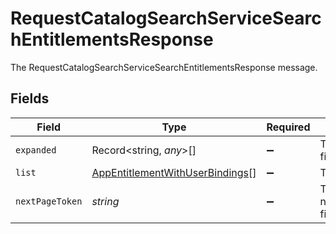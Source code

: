 # RequestCatalogSearchServiceSearchEntitlementsResponse

The RequestCatalogSearchServiceSearchEntitlementsResponse message.


## Fields

| Field                                                                                     | Type                                                                                      | Required                                                                                  | Description                                                                               |
| ----------------------------------------------------------------------------------------- | ----------------------------------------------------------------------------------------- | ----------------------------------------------------------------------------------------- | ----------------------------------------------------------------------------------------- |
| `expanded`                                                                                | Record<string, *any*>[]                                                                   | :heavy_minus_sign:                                                                        | The expanded field.                                                                       |
| `list`                                                                                    | [AppEntitlementWithUserBindings](../../models/shared/appentitlementwithuserbindings.md)[] | :heavy_minus_sign:                                                                        | The list field.                                                                           |
| `nextPageToken`                                                                           | *string*                                                                                  | :heavy_minus_sign:                                                                        | The nextPageToken field.                                                                  |